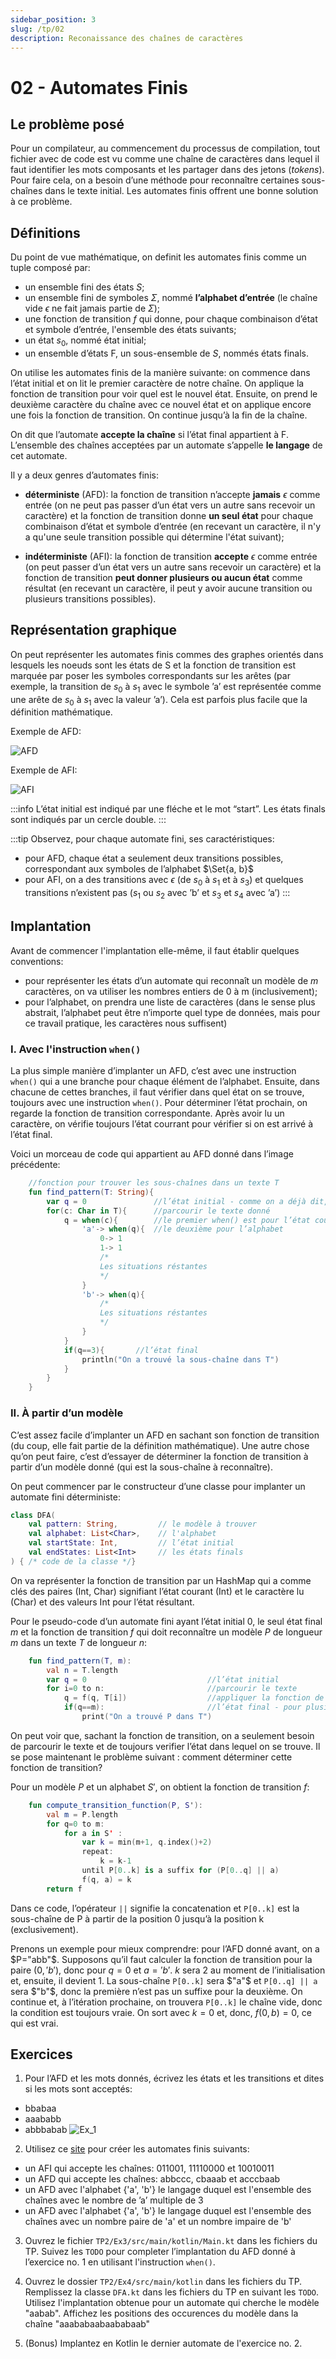 ```yaml
---
sidebar_position: 3
slug: /tp/02
description: Reconaissance des chaînes de caractères
---
```


# 02 - Automates Finis

## Le problème posé
Pour un compilateur, au commencement du processus de compilation, tout fichier avec de code est vu comme une chaîne de caractères dans lequel il faut identifier les mots composants et les partager dans des jetons (*tokens*). Pour faire cela, on a besoin d’une méthode pour reconnaître certaines sous-chaînes dans le texte initial. Les automates finis offrent une bonne solution à ce problème.

## Définitions

Du point de vue mathématique, on definit les automates finis comme un tuple composé par:
- un ensemble fini des états $S$;
- un ensemble fini de symboles $\Sigma$, nommé **l’alphabet d’entrée** (le chaîne vide $\epsilon$ ne fait jamais partie de $\Sigma$);
- une fonction de transition $f$ qui donne, pour chaque combinaison d’état et symbole d’entrée, l'ensemble des états suivants;
- un état $s_0$, nommé état initial;
- un ensemble d’états F, un sous-ensemble de $S$, nommés états finals.

On utilise les automates finis de la manière suivante: on commence dans l’état initial et on lit le premier caractère de notre chaîne. On applique la fonction de transition pour voir quel est le nouvel état. Ensuite, on prend le deuxième caractère du chaîne avec ce nouvel état et on applique encore une fois la fonction de transition. On continue jusqu’à la fin de la chaîne.

On dit que l’automate **accepte la chaîne** si l’état final appartient à F. L’ensemble des chaînes acceptées par un automate s’appelle **le langage** de cet automate.

Il y a deux genres d’automates finis:
- **déterministe** (AFD): la fonction de transition n’accepte **jamais** $\epsilon$ comme entrée (on ne peut pas passer d’un état vers un autre sans recevoir un caractère) et la fonction de transition donne **un seul état** pour chaque combinaison d’état et symbole d’entrée (en recevant un caractère, il n'y a qu'une seule transition possible qui détermine l'état suivant);

- **indéterministe** (AFI): la fonction de transition **accepte** $\epsilon$ comme entrée (on peut passer d’un état vers un autre sans recevoir un caractère) et la fonction de transition **peut donner plusieurs ou aucun état** comme résultat (en recevant un caractère, il peut y avoir aucune transition ou plusieurs transitions possibles).

## Représentation graphique
On peut représenter les automates finis commes des graphes orientés dans lesquels les noeuds sont les états de S et la fonction de transition est marquée par poser les symboles correspondants sur les arêtes (par exemple, la transition de $s_0$ à $s_1$ avec le symbole ’a’ est représentée comme une arête de $s_0$ à $s_1$ avec la valeur ’a’). Cela est parfois plus facile que la définition mathématique.

Exemple de AFD:

![AFD](images/02_dfa.png)

Exemple de AFI:

![AFI](images/02_nfa.png)

:::info
    L’état initial est indiqué par une fléche et le mot “start”. Les états finals sont indiqués par un cercle double.
:::

:::tip
    Observez, pour chaque automate fini, ses caractéristiques:
  - pour AFD, chaque état a seulement deux transitions possibles, correspondant aux symboles de l’alphabet $\Set{a, b}$
  - pour AFI, on a des transitions avec $\epsilon$ (de $s_0$ à $s_1$ et à $s_3$) et quelques transitions n’existent pas ($s_1$ ou $s_2$ avec ’b’ et $s_3$ et $s_4$ avec ’a’)
:::

## Implantation

Avant de commencer l'implantation elle-même, il faut établir quelques conventions:
- pour représenter les états d’un automate qui reconnaît un modèle de $m$ caractères, on va utiliser les nombres entiers de 0 à m (inclusivement);
- pour l’alphabet, on prendra une liste de caractères (dans le sense plus abstrait, l’alphabet peut être n’importe quel type de données, mais pour ce travail pratique, les caractères nous suffisent)

### I. Avec l'instruction `when()`
La plus simple manière d’implanter un AFD, c’est avec une instruction `when()` qui a une branche pour chaque élément de l’alphabet. Ensuite, dans chacune de cettes branches, il faut vérifier dans quel état on se trouve, toujours avec une instruction `when()`. Pour déterminer l’état prochain, on regarde la fonction de transition correspondante. Après avoir lu un caractère, on vérifie toujours l’état courrant pour vérifier si on est arrivé à l’état final. 

Voici un morceau de code qui appartient au AFD donné dans l’image précédente:

````kotlin
    //fonction pour trouver les sous-chaînes dans un texte T
    fun find_pattern(T: String){
        var q = 0               //l’état initial - comme on a déjà dit, on utilise des nombres entiers
        for(c: Char in T){      //parcourir le texte donné
            q = when(c){        //le premier when() est pour l’état courant
                'a'-> when(q){  //le deuxième pour l’alphabet
                    0-> 1
                    1-> 1
                    /*
                    Les situations réstantes
                    */
                }
                'b'-> when(q){
                    /*
                    Les situations réstantes
                    */
                } 
            }
            if(q==3){       //l’état final
                println("On a trouvé la sous-chaîne dans T")
            }
        }
    }
````

### II. À partir d’un modèle

C’est assez facile d’implanter un AFD en sachant son fonction de transition (du coup, elle fait partie de la définition mathématique). Une autre chose qu’on peut faire, c’est d’essayer de déterminer la fonction de transition à partir d’un modèle donné (qui est la sous-chaîne à reconnaître).


On peut commencer par le constructeur d’une classe pour implanter un automate fini déterministe:
````kotlin
class DFA(
    val pattern: String,         // le modèle à trouver
    val alphabet: List<Char>,    // l'alphabet 
    val startState: Int,         // l’état initial
    val endStates: List<Int>     // les états finals
) { /* code de la classe */}
````

On va représenter la fonction de transition par un HashMap qui a comme clés des paires (Int, Char) signifiant l’état courant (Int) et le caractère lu (Char) et des valeurs Int pour l’état résultant.

Pour le pseudo-code d’un automate fini ayant l’état initial $0$, le seul état final $m$ et la fonction de transition $f$ qui doit reconnaître un modèle $P$ de longueur $m$ dans un texte $T$ de longueur $n$:
````kotlin    
    fun find_pattern(T, m):
        val n = T.length
        var q = 0                           //l’état initial
        for i=0 to n:                       //parcourir le texte
            q = f(q, T[i])                  //appliquer la fonction de transition pour obtenir l’état suivant
            if(q==m):                       //l’état final - pour plusieurs états finals, on fait plusieurs comparaisons
                print("On a trouvé P dans T")            
````
On peut voir que, sachant la fonction de transition, on a seulement besoin de parcourir le texte et de toujours verifier l’état dans lequel on se trouve. Il se pose maintenant le problème suivant : comment déterminer cette fonction de transition? 

Pour un modèle $P$ et un alphabet $S'$, on obtient la fonction de transition $f$:

````kotlin
    fun compute_transition_function(P, S'): 
        val m = P.length
        for q=0 to m:
            for a in S' :
                var k = min(m+1, q.index()+2)
                repeat:
                    k = k-1                 
                until P[0..k] is a suffix for (P[0..q] || a)
                f(q, a) = k
        return f    
````

Dans ce code, l’opérateur `||` signifie la concatenation et `P[0..k]` est la sous-chaîne de P à partir de la position 0 jusqu’à la position k (exclusivement).

Prenons un exemple pour mieux comprendre: pour l’AFD donné avant, on a $P="abb"$. Supposons qu’il faut calculer la fonction de transition pour la paire $(0, 'b')$, donc pour $q=0$ et $a='b'$. $k$ sera $2$ au moment de l’initialisation et, ensuite, il devient $1$. La sous-chaîne `P[0..k]` sera  $"a"$ et `P[0..q] || a` sera $"b"$, donc la première n’est pas un suffixe pour la deuxième. On continue et, à l’itération prochaine, on trouvera `P[0..k]` le chaîne vide, donc la condition est toujours vraie. On sort avec $k=0$ et, donc, $f(0, b)=0$, ce qui est vrai. 

## Exercices
1. Pour l’AFD et les mots donnés, écrivez les états et les transitions et dites si les mots sont acceptés: 
 - bbabaa
 - aaababb
 - abbbabab
![Ex_1](images/02_ex1.png)

2. Utilisez ce [site](https://madebyevan.com/fsm/) pour créer les automates finis suivants:
- un AFI qui accepte les chaînes: 011001, 11110000 et 10010011
- un AFD qui accepte les chaînes: abbccc, cbaaab et acccbaab
- un AFD avec l'alphabet {'a', 'b'} le langage duquel est l'ensemble des chaînes avec le nombre de ’a’ multiple de 3
- un AFD avec l'alphabet {'a', 'b'} le langage duquel est l'ensemble des chaînes avec un nombre paire de 'a' et un nombre impaire de 'b'

3. Ouvrez le fichier `TP2/Ex3/src/main/kotlin/Main.kt` dans les fichiers du TP. Suivez les `TODO` pour completer l’implantation du AFD donné à l’exercice no. 1 en utilisant l'instruction `when()`.

4. Ouvrez le dossier `TP2/Ex4/src/main/kotlin` dans les fichiers du TP. Remplissez la classe `DFA.kt` dans les fichiers du TP en suivant les `TODO`. Utilisez l'implantation obtenue pour un automate qui cherche le modèle "aabab". Affichez les positions des occurences du modèle dans la chaîne "aaababaabaababaab" 

5. (Bonus) Implantez en Kotlin le dernier automate de l'exercice no. 2.